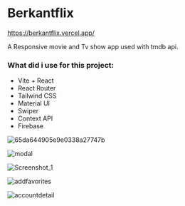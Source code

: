 # Berkantflix

https://berkantflix.vercel.app/

A Responsive movie and Tv show app used with tmdb api.

### What did i use for this project:

- Vite + React
- React Router
- Tailwind CSS
- Material UI
- Swiper
- Context API
- Firebase

![65da644905e9e0338a27747b](https://github.com/Berkanttumer/React_Projects/assets/137554798/5932ef7f-3ade-47aa-aa22-2a6fe0d794bf)

![modal](https://github.com/Berkanttumer/React_Projects/assets/137554798/280c1f37-d833-481c-b017-ab02e44ecf50)

![Screenshot_1](https://github.com/Berkanttumer/React_Projects/assets/137554798/558dfd31-13aa-49ca-939f-6921546dd0dd)

![addfavorites](https://github.com/Berkanttumer/React_Projects/assets/137554798/526434f9-8849-4c09-9aca-86f7df86a07a)

![accountdetail](https://github.com/Berkanttumer/React_Projects/assets/137554798/84a0b905-41d7-478f-bf82-6746c9586a23)

